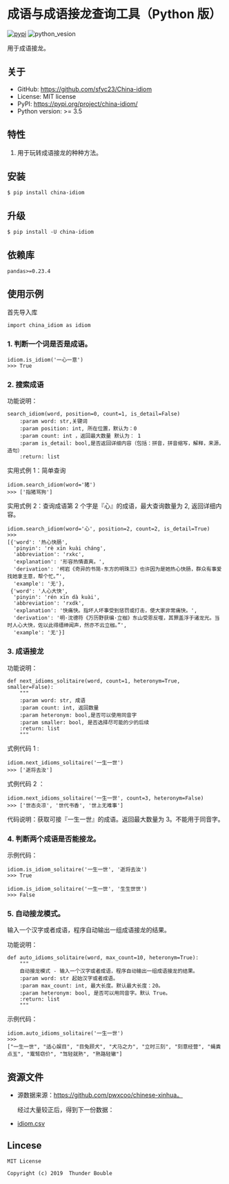 成语与成语接龙查询工具（Python 版）
=============================
[![pypi](https://img.shields.io/badge/pypi-0.0.2-yellow.svg)](https://pypi.org/project/china-idiom/) 
![python_vesion](https://img.shields.io/badge/python-%3E3-green.svg)  

   
用于成语接龙。

## 关于

* GitHub: <https://github.com/sfyc23/China-idiom>  
* License: MIT license  
* PyPI: <https://pypi.org/project/china-idiom/> 
* Python version: >= 3.5

## 特性

1. 用于玩转成语接龙的种种方法。


## 安装

    $ pip install china-idiom

## 升级

    $ pip install -U china-idiom
     

## 依赖库

    pandas>=0.23.4

## 使用示例

首先导入库 
```
import china_idiom as idiom
``` 

### 1. 判断一个词是否是成语。 
```
idiom.is_idiom('一心一意')
>>> True
```

### 2.  搜索成语 
功能说明：
``` 
search_idiom(word, position=0, count=1, is_detail=False)
    :param word: str,关键词
    :param position: int, 所在位置，默认为：0
    :param count: int ，返回最大数量 默认为： 1
    :param is_detail: bool,是否返回详细内容（包括：拼音，拼音缩写，解释，来源，造句）
    :return: list
```

实用式例 1：简单查询    

```
idiom.search_idiom(word='猪')
>>> ['指猪骂狗']
```
  
实用式例 2：查询成语第 2 个字是『心』的成语，最大查询数量为 2, 返回详细内容。  

```
idiom.search_idiom(word='心', position=2, count=2, is_detail=True)
>>> 
[{'word': '热心快肠',
  'pinyin': 'rè xīn kuài cháng',
  'abbreviation': 'rxkc',
  'explanation': '形容热情直爽。',
  'derivation': '柯岩《奇异的书简·东方的明珠三》也许因为是她热心快肠，群众有事爱找她拿主意，帮个忙。”',
  'example': '无'},
 {'word': '人心大快',
  'pinyin': 'rén xīn dà kuài',
  'abbreviation': 'rxdk',
  'explanation': '快痛快。指坏人坏事受到惩罚或打击，使大家非常痛快。',
  'derivation': '明·沈德符《万历野获编·立枷》东山受恩反噬，其罪盖浮于诸龙光。当时人心大快，佐以此得缙绅闻声，然亦不云立枷。”',
  'example': '无'}]
```

### 3. 成语接龙  

功能说明：  

```
def next_idioms_solitaire(word, count=1, heteronym=True, smaller=False):
    """
    :param word: str, 成语
    :param count: int, 返回数量
    :param heteronym: bool,是否可以使用同音字
    :param smaller: bool, 是否选择尽可能的少的后续
    :return: list
    """
```

式例代码 1 :  
```
idiom.next_idioms_solitaire('一生一世')
>>> ['逝将去汝']
```

式例代码 2 ：

```
idiom.next_idioms_solitaire('一生一世', count=3, heteronym=False)
>>> ['世态炎凉', '世代书香', '世上无难事']
```
代码说明：获取可接『一生一世』的成语。返回最大数量为 3。不能用于同音字。 

### 4. 判断两个成语是否能接龙。

示例代码：
  
```
idiom.is_idiom_solitaire('一生一世', '逝将去汝')
>>> True

idiom.is_idiom_solitaire('一生一世', '生生世世')
>>> False

```

### 5. 自动接龙模式。  

输入一个汉字或者成语，程序自动输出一组成语接龙的结果。  

功能说明： 

```
def auto_idioms_solitaire(word, max_count=10, heteronym=True):
    """
    自动接龙模式 - 输入一个汉字或者成语，程序自动输出一组成语接龙的结果。
    :param word: str 起始汉字或者成语。
    :param max_count: int, 最大长度。默认最大长度：20。
    :param heteronym: bool, 是否可以用同音字。默认 True。
    :return: list
    """
```

示例代码：  
```
idiom.auto_idioms_solitaire('一生一世')
>>>
["一生一世", "适心娱目", "目兔顾犬", "犬马之力", "立时三刻", "刻意经营", "蝇粪点玉", "鬻驽窃价", "驾轻就熟", "熟路轻辙"]
```

## 资源文件

* 源数据来源：https://github.com/pwxcoo/chinese-xinhua。  

    经过大量较正后，得到下一份数据：  

* [idiom.csv](https://github.com/sfyc23/China-idiom/blob/master/china_idiom/idiom.csv)


## Lincese

    MIT License
    
    Copyright (c) 2019  Thunder Bouble
    
